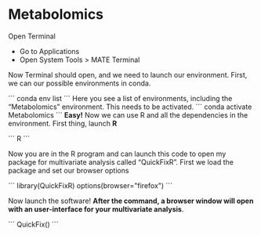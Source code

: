 # Metabolomics


Open Terminal

* Go to Applications
* Open System Tools > MATE Terminal

Now Terminal should open, and we need to launch our environment.
First, we can our possible environments in conda.

´´´
conda env list
´´´
Here you see a list of environments, including the “Metabolomics” environment. This needs to be activated.
´´´
conda activate Metabolomics
´´´
**Easy!**
Now we can use R and all the dependencies in the environment.
First thing, launch **R**

´´´
R
´´´

Now you are in the R program and can launch this code to open my package for multivariate analysis called “QuickFixR”.
First we load the package and set our browser options

´´´
library(QuickFixR)
options(browser="firefox")
´´´

Now launch the software! **After the command, a browser window will open with an user-interface for your multivariate analysis**.

´´´
QuickFix()
´´´
